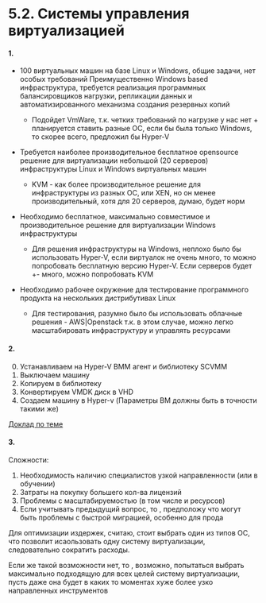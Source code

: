 # 5.2. Системы управления виртуализацией

#### 1.
* 100 виртуальных машин на базе Linux и Windows, общие задачи, нет особых требований
Преимущественно Windows based инфраструктура, требуется реализация программных балансировщиков нагрузки, репликации данных и автоматизированного механизма создания резервных копий 
  * Подойдет VmWare, т.к. четких требований по нагрузке у нас нет + планируется ставить разные ОС, если бы была только Windows, то скорее всего, предложил бы Hyper-V
    
* Требуется наиболее производительное бесплатное opensource решение для виртуализации небольшой (20 серверов) инфраструктуры Linux и Windows виртуальных машин
    * KVM - как более производительное решение для инфраструктуры из разных ОС, или XEN, но он менее производительный, хотя для 20 серверов, думаю, будет норм
    
* Необходимо бесплатное, максимально совместимое и производительное решение для виртуализации Windows инфраструктуры
    * Для решения инфраструктуры на Windows, неплохо было бы использовать Hyper-V, если виртуалок не очень много, то можно попробовать бесплатную версию Hyper-V.
      Если серверов будет +- много, можно попробовать KVM
      
* Необходимо рабочее окружение для тестирование программного продукта на нескольких дистрибутивах Linux
  * Для тестирования, разумно было бы использовать облачные решения - AWS|Openstack т.к. в этом случае, можно легко масштабировать инфраструктуру и управлять ресурсами
  
#### 2.
0. Устанавливаем на Hyper-V ВММ агент и библиотеку SCVMM
1. Выключаем машину
2. Копируем в библиотеку
3. Конвертируем VMDK диск в VHD
4. Создаем машину в Hyper-v (Параметры ВМ должны быть в точности такими же)

[Доклад по теме](https://channel9.msdn.com/Blogs/TechDays-Russia/-VMware-vSphere-Windows-Server-2012-Hyper-V-20121224090800)
#### 3.
Сложности: 
1. Необходимость наличию специалистов узкой направленности (или в обучении)
2. Затраты на покупку большего кол-ва лицензий
3. Проблемы с масштабируемостью (в том числе и ресурсов)
4. Если учитывать предыдущий вопрос, то , предположу что могут быть проблемы с быстрой миграцией, особенно для прода
   
Для оптимизации издержек, считаю, стоит выбрать один из типов ОС, что позволит исаользовать одну систему виртуализации, 
следовательно сократить расходы. 

Если же такой возможности нет, то , возможно, попытаться выбрать максимально подходящую для всех целей систему виртуализации, пусть даже она будет в каких то моментах хуже более узко направленных инструментов 